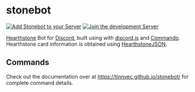# stonebot

[![Add Stonebot to your Server][discord-add-badge]][discord-oauth-link]
[![Join the development Server][discord-devserver-badge]][discord-devserver-link]

[Hearthstone](https://playhearthstone.com) Bot for [Discord](https://discordapp.com/), built using with [discord.js](https://discord.js.org/) and [Commando](https://github.com/discordjs/Commando). Hearthstone card information is obtained using [HearthstoneJSON](http://hearthstonejson.com/).

## Commands

Check out the documentation over at https://tinnvec.github.io/stonebot/ for complete command details.

[discord-oauth-link]: https://discordapp.com/oauth2/authorize?client_id=181041901225377793&scope=bot&permissions=3197952
[discord-add-badge]: https://img.shields.io/badge/Discord-Invite%20Stonebot-7289DA.svg?style=flat-square

[discord-devserver-link]: https://discord.gg/x4TwQ6J
[discord-devserver-badge]: https://img.shields.io/badge/Discord-Join%20Development%20Server-7289DA.svg?style=flat-square
